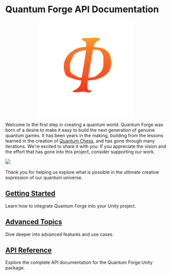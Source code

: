 # Quantum Forge API Documentation

<div style="text-align:center">
  <img src="images/logo.png" alt="Quantum Forge Logo" width="300">
</div>

Welcome to the first step in creating a quantum world. Quantum Forge was born of a desire to make it easy to build the next generation of genuine quantum games. It has been years in the making, building from the lessons learned in the creation of [Quantum Chess](https://store.steampowered.com/app/453870/Quantum_Chess/), and has gone through many iterations. We're excited to share it with you. If you appreciate the vision and the effort that has gone into this project, consider supporting our work. 

<a href="https://www.buymeacoffee.com/quantum_forge"><img src="https://img.buymeacoffee.com/button-api/?text=Buy me a coffee&emoji=☕&slug=quantum_forge&button_colour=fc6e23&font_colour=000000&font_family=Cookie&outline_colour=000000&coffee_colour=FFDD00" /></a>

Thank you for helping us explore what is possible in the ultimate creative expression of our quantum universe.

## [Getting Started](articles/getting-started.md)
Learn how to integrate Quantum Forge into your Unity project.

## [Advanced Topics](articles/advanced-topics.md)
Dive deeper into advanced features and use cases.

## [API Reference](api/index.md)
Explore the complete API documentation for the Quantum Forge Unity package.
